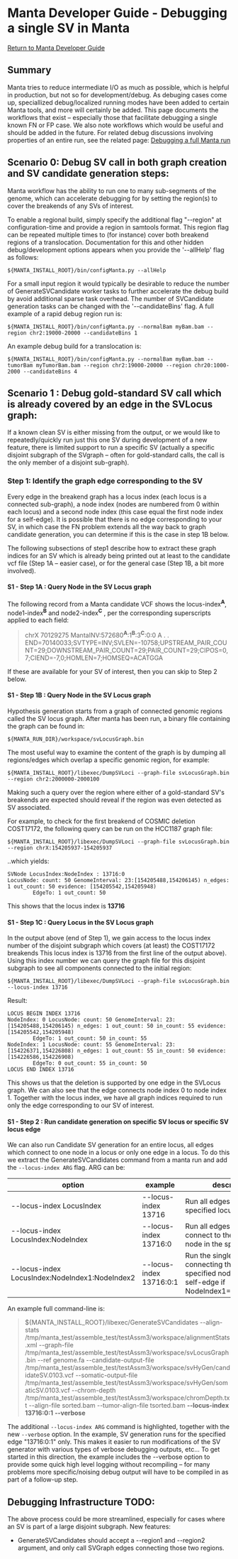 
# Manta Developer Guide - Debugging a single SV in Manta

[Return to Manta Developer Guide](mantaDeveloperGuide.md)

## Summary

Manta tries to reduce intermediate I/O as much as possible, which is helpful in production, but not so for development/debug. As debuging cases come up, speciallized debug/localized running modes have been added to certain Manta tools, and more will certainly be added. This page documents the workflows that exist – especially those that facilitate debugging a single known FN or FP case. We also note workflows which would be useful and should be added in the future. For related debug discussions involving properties of an entire run, see the related page: [Debugging a full Manta run](mantaDeveloperGuideDebugFullRun.md)

## Scenario 0: Debug SV call in both graph creation and SV candidate generation steps:

Manta workflow has the ability to run one to many sub-segments of the genome, which can accelerate debugging for by setting the region(s) to cover the breakends of any SVs of interest.

To enable a regional build, simply specify the additional flag "--region" at configuration-time and provide a region in samtools format. This region flag can be repeated multiple times to (for instance) cover both breakend regions of a translocation. Documentation for this and other hidden debug/development options appears when you provide the '--allHelp' flag as follows:

    ${MANTA_INSTALL_ROOT}/bin/configManta.py --allHelp

For a small input region it would typically be desirable to reduce the number of GenerateSVCandidate worker tasks to further accelerate the debug build by avoid additional sparse task overhead. The number of SVCandidate generation tasks can be changed with the '--candidateBins' flag. A full example of a rapid debug region run is:

    ${MANTA_INSTALL_ROOT}/bin/configManta.py --normalBam myBam.bam --region chr2:19000-20000 --candidateBins 1

An example debug build for a translocation is:

    ${MANTA_INSTALL_ROOT}/bin/configManta.py --normalBam myBam.bam --tumorBam myTumorBam.bam --region chr2:19000-20000 --region chr20:1000-2000 --candidateBins 4

## Scenario 1 : Debug gold-standard SV call which is already covered by an edge in the SVLocus graph:

If a known clean SV is either missing from the output, or we would like to repeatedly/quickly run just this one SV during development of a new feature, there is limited support to run a specific SV (actually a specific disjoint subgraph of the SVgraph – often for gold-standard calls, the call is the only member of a disjoint sub-graph).

### Step 1: Identify the graph edge corresponding to the SV

Every edge in the breakend graph has a locus index (each locus is a connected sub-graph), a node index (nodes are numbered from 0 within each locus) and a second node index (this case equal the first node index for a self-edge). It is possible that there is no edge corresponding to your SV, in which case the FN problem extends all the way back to graph candidate generation, you can determine if this is the case in step 1B below.

The following subsections of step1 describe how to extract these graph indices for an SV which is already being printed out at least to the candidate vcf file (Step 1A – easier case), or for the general case (Step 1B, a bit more involved).

#### S1 - Step 1A : Query Node in the SV Locus graph 

The following record from a Manta candidate VCF shows the locus-index<sup>**A**</sup>, node1-index<sup>**B**</sup> and node2-index<sup>**C**</sup> , per the corresponding superscripts applied to each field:

> chrX    70129275        MantaINV:572680<sup>**A**</sup>:1<sup>**B**</sup>:3<sup>**C**</sup>:0:0 A       <INV>   .       .       END=70140033;SVTYPE=INV;SVLEN=-10758;UPSTREAM_PAIR_COUNT=29;DOWNSTREAM_PAIR_COUNT=29;PAIR_COUNT=29;CIPOS=0,7;CIEND=-7,0;HOMLEN=7;HOMSEQ=ACATGGA

If these are available for your SV of interest, then you can skip to Step 2 below.

#### S1 - Step 1B : Query Node in the SV Locus graph

Hypothesis generation starts from a graph of connected genomic regions called the SV locus graph. After manta has been run, a binary file containing the graph can be found in:

    ${MANTA_RUN_DIR}/workspace/svLocusGraph.bin

The most useful way to examine the content of the graph is by dumping all regions/edges which overlap a specific genomic region, for example:

    ${MANTA_INSTALL_ROOT}/libexec/DumpSVLoci --graph-file svLocusGraph.bin --region chr2:2000000-2000100

Making such a query over the region where either of a gold-standard SV's breakends are expected should reveal if the region was even detected as SV associated.

For example, to check for the first breakend of COSMIC deletion COST17172, the following query can be run on the HCC1187 graph file:

    ${MANTA_INSTALL_ROOT}/libexec/DumpSVLoci --graph-file svLocusGraph.bin --region chrX:154205937-154205937

..which yields:

```
SVNode LocusIndex:NodeIndex : 13716:0
LocusNode: count: 50 GenomeInterval: 23:[154205488,154206145) n_edges: 1 out_count: 50 evidence: [154205542,154205948)
        EdgeTo: 1 out_count: 50
```

This shows that the locus index is **13716**

#### S1 - Step 1C : Query Locus in the SV Locus graph

In the output above (end of Step 1), we gain access to the locus index number of the disjoint subgraph which covers (at least) the COST17172 breakends This locus index is 13716 from the first line of the output above). Using this index number we can query the graph file for this disjoint subgraph to see all components connected to the initial region:

    ${MANTA_INSTALL_ROOT}/libexec/DumpSVLoci --graph-file svLocusGraph.bin --locus-index 13716

Result:

```
LOCUS BEGIN INDEX 13716
NodeIndex: 0 LocusNode: count: 50 GenomeInterval: 23:[154205488,154206145) n_edges: 1 out_count: 50 in_count: 55 evidence: [154205542,154205948)
        EdgeTo: 1 out_count: 50 in_count: 55
NodeIndex: 1 LocusNode: count: 55 GenomeInterval: 23:[154226371,154226808) n_edges: 1 out_count: 55 in_count: 50 evidence: [154226586,154226908)
        EdgeTo: 0 out_count: 55 in_count: 50
LOCUS END INDEX 13716
```

This shows us that the deletion is supported by one edge in the SVLocus graph. We can also see that the edge connects node index 0 to node index 1. Together with the locus index, we have all graph indices required to run only the edge corresponding to our SV of interest.


#### S1 - Step 2 : Run candidate generation on specific SV locus or specific SV locus edge

We can also run Candidate SV generation for an entire locus, all edges which connect to one node in a locus or only one edge in a locus. To do this we extract the GenerateSVCandidates command from a manta run and add the `--locus-index ARG` flag. ARG can be:

option | example | description
------ | ------- | -----------
--locus-index LocusIndex | --locus-index 13716 | Run all edges in the specified locus only
--locus-index LocusIndex:NodeIndex | --locus-index 13716:0 | Run all edges which connect to the specified node in the specified locus
--locus-index LocusIndex:NodeIndex1:NodeIndex2 | --locus-index 13716:0:1 | Run the single edge connecting the two specified nodes (or the self-edge if NodeIndex1==NodeIndex2)

An example full command-line is:

> ${MANTA_INSTALL_ROOT}/libexec/GenerateSVCandidates --align-stats /tmp/manta_test/assemble_test/testAssm3/workspace/alignmentStats.xml --graph-file /tmp/manta_test/assemble_test/testAssm3/workspace/svLocusGraph.bin --ref genome.fa --candidate-output-file /tmp/manta_test/assemble_test/testAssm3/workspace/svHyGen/candidateSV.0103.vcf --somatic-output-file /tmp/manta_test/assemble_test/testAssm3/workspace/svHyGen/somaticSV.0103.vcf --chrom-depth /tmp/manta_test/assemble_test/testAssm3/workspace/chromDepth.txt --align-file sorted.bam --tumor-align-file tsorted.bam **--locus-index 13716:0:1** **--verbose**

The additional `--locus-index ARG` command is highlighted, together with the new `--verbose` option. In the example, SV generation runs for the specified edge "13716:0:1" only. This makes it easier to run modifications of the SV generator with various types of verbose debugging outputs, etc...  To get started in this direction, the example includes the --verbose option to provide some quick high level logging without recompiling – for many problems more specific/noising debug output will have to be compiled in as part of a follow-up step.

## Debugging Infrastructure TODO:

The above process could be more streamlined, especially for cases where an SV is part of a large disjoint subgraph. New features:
* GenerateSVCandidates should accept a --region1 and --region2 argument, and only call SVGraph edges connecting those two regions.


